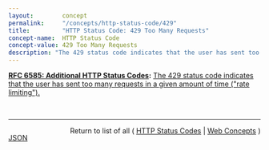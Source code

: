 ```yaml
---
layout:        concept
permalink:     "/concepts/http-status-code/429"
title:         "HTTP Status Code: 429 Too Many Requests"
concept-name:  HTTP Status Code
concept-value: 429 Too Many Requests
description: "The 429 status code indicates that the user has sent too many requests in a given amount of time (\"rate limiting\")."
---
```


**[RFC 6585: Additional HTTP Status Codes](/specs/IETF/RFC/6585 "This document specifies additional HyperText Transfer Protocol (HTTP) status codes for a variety of common situations."):** [The 429 status code indicates that the user has sent too many requests in a given amount of time ("rate limiting").](http://tools.ietf.org/html/rfc6585#section-4 "Read documentation for HTTP Status Code &#34;429&#34;")

<br/>
<hr/>

<p style="float : left"><a href="./429.json" title="JSON representing this particular Web Concept value">JSON</a></p>
<p style="text-align: right">Return to list of all ( <a href="../http-status-codes">HTTP Status Codes</a> | <a href="../">Web Concepts</a> )</p>

